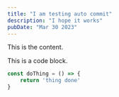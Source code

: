 ```yaml
---
title: "I am testing auto commit"
description: "I hope it works"
pubDate: "Mar 30 2023"
---
```


This is the content.

This is a code block.

```typescript
const doThing = () => {
	return 'thing done'
}
```